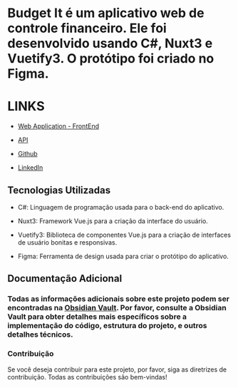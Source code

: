 # Budget It é um aplicativo web de controle financeiro. Ele foi desenvolvido usando C#, Nuxt3 e Vuetify3. O protótipo foi criado no Figma.


# LINKS
- [Web Application - FrontEnd](https://budget-it.vercel.app/)

- [API](https://webapplication120240607152445.azurewebsites.net/swagger)

- [Github](https://github.com/FabbSantos)

- [LinkedIn](https://www.linkedin.com/in/fabricio-b-santos/)

## Tecnologias Utilizadas
- C#: Linguagem de programação usada para o back-end do aplicativo. 

- Nuxt3: Framework Vue.js para a criação da interface do usuário.

- Vuetify3: Biblioteca de componentes Vue.js para a criação de interfaces de usuário bonitas e responsivas.

- Figma: Ferramenta de design usada para criar o protótipo do aplicativo.


## Documentação Adicional
### Todas as informações adicionais sobre este projeto podem ser encontradas na [Obsidian Vault](https://github.com/FabbSantos/budget-it/tree/main/Obsidian%20Vault%20(README)). Por favor, consulte a Obsidian Vault para obter detalhes mais específicos sobre a implementação do código, estrutura do projeto, e outros detalhes técnicos.


### Contribuição
Se você deseja contribuir para este projeto, por favor, siga as diretrizes de contribuição. Todas as contribuições são bem-vindas!